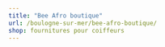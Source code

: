 ```yaml
---
title: "Bee Afro boutique"
url: /boulogne-sur-mer/bee-afro-boutique/
shop: fournitures pour coiffeurs
---
```

